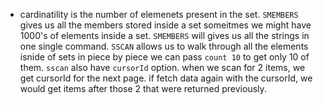 - cardinatility is the number of elemenets present in the set.
  `SMEMBERS` gives us all the members stored inside a set
  someitmes we might have 1000's of elements inside a set. `SMEMBERS` will gives us all the strings in one single command.
  `SSCAN` allows us to walk through all the elements isnide of sets in piece by piece we can pass `count 10` to get only 10 of them. `sscan` also have `cursorId` option. when we scan for 2 items, we get cursorId for the next page. if fetch data again with the cursorId, we would get items after those 2 that were returned previously.
